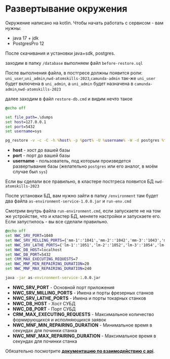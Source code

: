 # Развертывание окружения

Окружение написано на kotlin. Чтобы начать работать с сервисом - вам нужны:

- java 17 + jdk
- PostgresPro 12

После скачивания и установки java+sdk, postgres.

заходим в папку `/database`
выполняем файл `before-restore.sql`

После выполнения файла, в постгресе должны появится роли: `uni_user`,`uni_admin`,`nwd-atomskills-2023`,`camunda-admin`
так-же `uni_user` будет включена в `uni_admin`,
а `uni_admin` будет назначена в `camunda-admin`,`nwd-atomskills-2023`

далее заходим в файл `restore-db.cmd` и видим нечто такое

```cmd
@echo off

set file_path=.\dumps
set host=127.0.0.1
set port=5432
set username=sys

pg_restore -v -c -C -h %host% -p %port% -U %username% -W -d postgres %file_path%\nwd-atomskills-2023.tar
```

- **host** - хост до вашей базы
- **port** - порт до вашей базы
- **username** - пользователь, под которым произведется развертывание базы (желательно `postgres` или его аналог, в моём случае был `sys`)

Если вы сделали все правильно, в кластере постгреса появится БД `nwd-atomskills-2023`

После установки БД, вам нужно зайти в папку `/environment` там будет два файла `as-environment-service-1.0.0.jar` и `run-env.cmd`

Смотрим внутрь файла `run-environment.cmd`, если запускаете не на том же устройстве, что и кластер БД, меняете настройки и запускаете его. Если запустилось - вы все сделали правильно.

```cmd
@echo off
set NWC_SRV_PORT=1040
set NWC_SRV_MILLING_PORTS={'mm-1':'1041','mm-2':'1042','mm-3':'1043','mm-4':'1045','mm-5':'1047'}
set NWC_SRV_LATHE_PORTS={'lm-1':'1051','lm-2':'1052','lm-3':'1054','lm-4':'1056'}
set NWC_DB_HOST=localhost
set NWC_DB_PORT=5432
set CRM_MAX_EXECUTING_REQUESTS=7
set NWC_MNF_MIN_REPAIRING_DURATION=20
set NWC_MNF_MAX_REPAIRING_DURATION=240

java -jar as-environment-service-1.0.0.jar
```

- **NWC_SRV_PORT** - Основной порт приложения
- **NWC_SRV_MILLING_PORTS** - Имена и порты фрезерных станков
- **NWC_SRV_LATHE_PORTS** - Имена и порты токарных станков
- **NWC_DB_HOST** - Хост СУБД
- **NWC_DB_PORT** - Порт СУБД
- **CRM_MAX_EXECUTING_REQUESTS** - Максимальное количество формирующихся и исполняющихся заявок
- **NWC_MNF_MIN_REPAIRING_DURATION** - Минимальное время в секундах для починки станка
- **NWC_MNF_MAX_REPAIRING_DURATION** - Максимальное время в секундах для починки станка

Обязательно посмотрите [**документацию по взаимодействию с api**](./api_doc.md).
